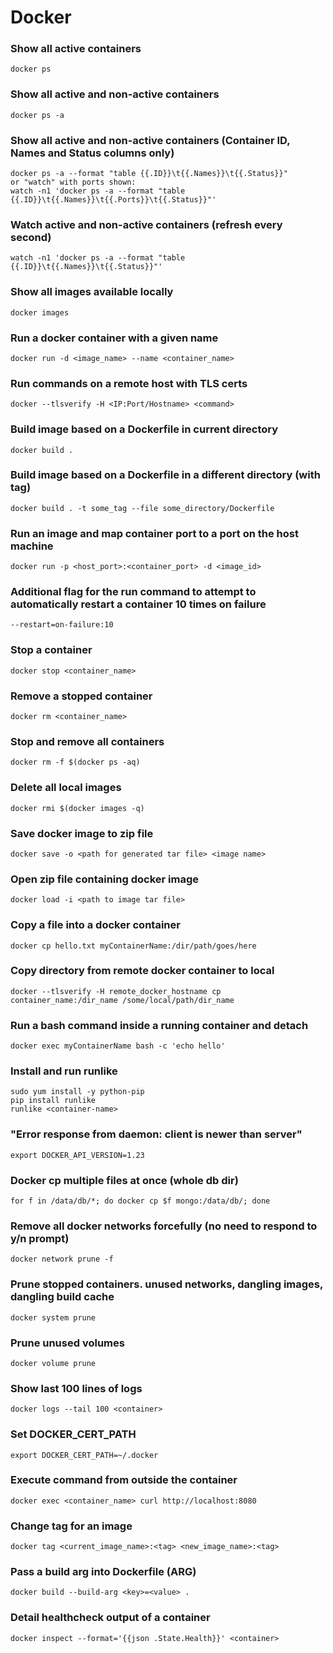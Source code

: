 # Docker

### Show all active containers
```shell
docker ps
```

### Show all active and non-active containers
```shell
docker ps -a
```

### Show all active and non-active containers (Container ID, Names and Status columns only)
```shell
docker ps -a --format "table {{.ID}}\t{{.Names}}\t{{.Status}}"
or "watch" with ports shown:
watch -n1 'docker ps -a --format "table {{.ID}}\t{{.Names}}\t{{.Ports}}\t{{.Status}}"'
```

### Watch active and non-active containers (refresh every second)
```shell
watch -n1 'docker ps -a --format "table {{.ID}}\t{{.Names}}\t{{.Status}}"'
```

### Show all images available locally
```shell
docker images
````

### Run a docker container with a given name
```shell
docker run -d <image_name> --name <container_name>
```

### Run commands on a remote host with TLS certs
```shell
docker --tlsverify -H <IP:Port/Hostname> <command>
```

### Build image based on a Dockerfile in current directory
```shell
docker build .
```

### Build image based on a Dockerfile in a different directory (with tag)
```shell
docker build . -t some_tag --file some_directory/Dockerfile
```

### Run an image and map container port to a port on the host machine
```shell
docker run -p <host_port>:<container_port> -d <image_id>
```

### Additional flag for the run command to attempt to automatically restart a container 10 times on failure
```shell
--restart=on-failure:10
```

### Stop a container
```shell
docker stop <container_name>
```

### Remove a stopped container
```shell
docker rm <container_name>
```

### Stop and remove all containers
```shell
docker rm -f $(docker ps -aq)
```

### Delete all local images
```shell
docker rmi $(docker images -q)
```

### Save docker image to zip file
```shell
docker save -o <path for generated tar file> <image name>
```

### Open zip file containing docker image
```shell
docker load -i <path to image tar file>
```

### Copy a file into a docker container
```shell
docker cp hello.txt myContainerName:/dir/path/goes/here
```

### Copy directory from remote docker container to local
```shell
docker --tlsverify -H remote_docker_hostname cp container_name:/dir_name /some/local/path/dir_name
```

### Run a bash command inside a running container and detach
```shell
docker exec myContainerName bash -c 'echo hello'
```

### Install and run runlike
```shell
sudo yum install -y python-pip
pip install runlike
runlike <container-name>
```

### "Error response from daemon: client is newer than server"
```shell
export DOCKER_API_VERSION=1.23
```

### Docker cp multiple files at once (whole db dir)
```shell
for f in /data/db/*; do docker cp $f mongo:/data/db/; done
```

### Remove all docker networks forcefully (no need to respond to y/n prompt)
```shell
docker network prune -f
```

### Prune stopped containers. unused networks, dangling images, dangling build cache
```shell
docker system prune
```

### Prune unused volumes
```shell
docker volume prune
```

### Show last 100 lines of logs
```shell
docker logs --tail 100 <container>
```

### Set DOCKER_CERT_PATH
```shell
export DOCKER_CERT_PATH=~/.docker
```

### Execute command from outside the container
```shell
docker exec <container_name> curl http://localhost:8080
```

### Change tag for an image
```shell
docker tag <current_image_name>:<tag> <new_image_name>:<tag>
```

### Pass a build arg into Dockerfile (ARG)
```shell
docker build --build-arg <key>=<value> .
```

### Detail healthcheck output of a container
```shell
docker inspect --format='{{json .State.Health}}' <container>
```
